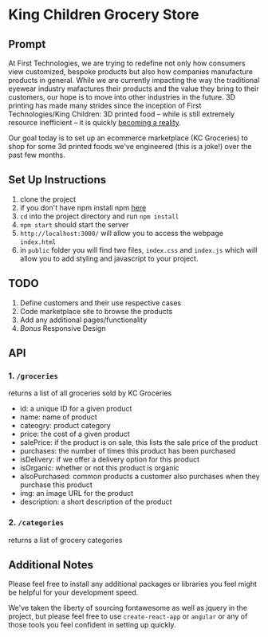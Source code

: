 # King Children Grocery Store

## Prompt

At First Technologies, we are trying to redefine not only how consumers view customized, bespoke products but also how companies manufacture products in general. While we are currently impacting the way the traditional eyewear industry mafactures their products and the value they bring to their customers, our hope is to move into other industries in the future. 3D printing has made many strides since the inception of First Technologies/King Children: 3D printed food – while is still extremely resource inefficient – it is quickly [becoming a reality](https://interestingengineering.com/3d-printing-will-change-the-way-you-eat-in-2020-and-beyond).

Our goal today is to set up an ecommerce marketplace (KC Groceries) to shop for some 3d printed foods we've engineered (this is a joke!) over the past few months.

## Set Up Instructions

1. clone the project
2. if you don't have npm install npm [here](https://www.npmjs.com/get-npm)
3. `cd` into the project directory and run `npm install`
4. `npm start` should start the server
5. `http://localhost:3000/` will allow you to access the webpage `index.html`
6. in `public` folder you will find two files, `index.css` and `index.js` which will allow you to add styling and javascript to your project.

## TODO

1. Define customers and their use respective cases
2. Code marketplace site to browse the products
3. Add any additional pages/functionality
4. _Bonus_ Responsive Design

## API

### 1. `/groceries`

returns a list of all groceries sold by KC Groceries

-   id: a unique ID for a given product
-   name: name of product
-   cateogry: product category
-   price: the cost of a given product
-   salePrice: if the product is on sale, this lists the sale price of the product
-   purchases: the number of times this product has been purchased
-   isDelivery: if we offer a delivery option for this product
-   isOrganic: whether or not this product is organic
-   alsoPurchased: common products a customer also purchases when they purchase this product
-   img: an image URL for the product
-   description: a short description of the product

### 2. `/categories`

returns a list of grocery categories

## Additional Notes

Please feel free to install any additional packages or libraries you feel might be helpful for your development speed.

We've taken the liberty of sourcing fontawesome as well as jquery in the project, but please feel free to use `create-react-app` or `angular` or any of those tools you feel confident in setting up quickly.
